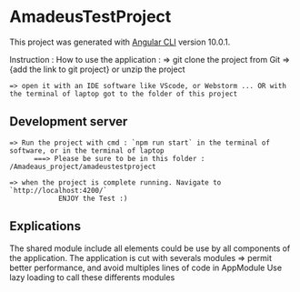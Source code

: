 # AmadeusTestProject

This project was generated with [Angular CLI](https://github.com/angular/angular-cli) version 10.0.1.

Instruction : How to use the application :
    => git clone the project from Git => {add the link to git project}
    or unzip the project

    => open it with an IDE software like VScode, or Webstorm ... OR with the terminal of laptop got to the folder of this project

## Development server
    => Run the project with cmd : `npm run start` in the terminal of software, or in the terminal of laptop
          ===> Please be sure to be in this folder : /Amadeaus_project/amadeustestproject

    => when the project is complete running. Navigate to `http://localhost:4200/`
                ENJOY the Test :)


## Explications
The shared module include all elements could be use by all components of the application.
The application is cut with severals modules => permit better performance, and avoid multiples lines of code in AppModule
Use lazy loading to call these differents modules